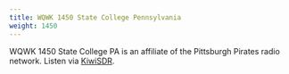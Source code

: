 ```yaml
---
title: WQWK 1450 State College Pennsylvania
weight: 1450
---
```

WQWK 1450 State College PA is an affiliate of the
Pittsburgh Pirates radio network. Listen via
[KiwiSDR].

[KiwiSDR]:http://radiodxing.ddns.net:8073/?f=1450.00amz8

